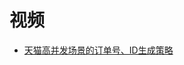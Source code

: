 





# 视频

* [天猫高并发场景的订单号、ID生成策略](https://www.bilibili.com/video/av25829357?from=search&seid=7263455817080450758)
